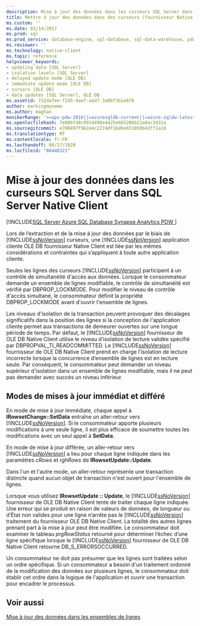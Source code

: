 ```yaml
---
description: Mise à jour des données dans les curseurs SQL Server dans SQL Server Native Client
title: Mettre à jour des données dans des curseurs (fournisseur Native Client OLE DB)
ms.custom: ''
ms.date: 03/14/2017
ms.prod: sql
ms.prod_service: database-engine, sql-database, sql-data-warehouse, pdw
ms.reviewer: ''
ms.technology: native-client
ms.topic: reference
helpviewer_keywords:
- updating data [SQL Server]
- isolation levels [SQL Server]
- delayed update mode [OLE DB]
- immediate update mode [OLE DB]
- cursors [OLE DB]
- data updates [SQL Server], OLE DB
ms.assetid: 732dafee-f2d5-4aef-aad7-3a8bf3b1e876
author: markingmyname
ms.author: maghan
monikerRange: '>=aps-pdw-2016||=azuresqldb-current||=azure-sqldw-latest||>=sql-server-2016||=sqlallproducts-allversions||>=sql-server-linux-2017||=azuresqldb-mi-current'
ms.openlocfilehash: 7e00bf48c991d496e4425e665206b22a0ac3d32a
ms.sourcegitcommit: e700497f962e4c2274df16d9e651059b42ff1a10
ms.translationtype: MT
ms.contentlocale: fr-FR
ms.lasthandoff: 08/17/2020
ms.locfileid: "88448321"
---
```

# <a name="updating-data-in-sql-server-cursors-in-sql-server-native-client"></a>Mise à jour des données dans les curseurs SQL Server dans SQL Server Native Client
[!INCLUDE[SQL Server Azure SQL Database Synapse Analytics PDW ](../../includes/applies-to-version/sql-asdb-asdbmi-asa-pdw.md)]

  Lors de l’extraction et de la mise à jour des données par le biais de [!INCLUDE[ssNoVersion](../../includes/ssnoversion-md.md)] curseurs, une [!INCLUDE[ssNoVersion](../../includes/ssnoversion-md.md)] application cliente OLE DB fournisseur Native Client est liée par les mêmes considérations et contraintes qui s’appliquent à toute autre application cliente.  
  
 Seules les lignes des curseurs [!INCLUDE[ssNoVersion](../../includes/ssnoversion-md.md)] participent à un contrôle de simultanéité d'accès aux données. Lorsque le consommateur demande un ensemble de lignes modifiable, le contrôle de simultanéité est vérifié par DBPROP_LOCKMODE. Pour modifier le niveau de contrôle d'accès simultané, le consommateur définit la propriété DBPROP_LOCKMODE avant d'ouvrir l'ensemble de lignes.  
  
 Les niveaux d'isolation de la transaction peuvent provoquer des décalages significatifs dans la position des lignes si la conception de l'application cliente permet aux transactions de demeurer ouvertes sur une longue période de temps. Par défaut, le [!INCLUDE[ssNoVersion](../../includes/ssnoversion-md.md)] fournisseur de OLE DB Native Client utilise le niveau d’isolation de lecture validée spécifié par DBPROPVAL_TI_READCOMMITTED. Le [!INCLUDE[ssNoVersion](../../includes/ssnoversion-md.md)] fournisseur de OLE DB Native Client prend en charge l’isolation de lecture incorrecte lorsque la concurrence d’ensemble de lignes est en lecture seule. Par conséquent, le consommateur peut demander un niveau supérieur d'isolation dans un ensemble de lignes modifiable, mais il ne peut pas demander avec succès un niveau inférieur.  
  
## <a name="immediate-and-delayed-update-modes"></a>Modes de mises à jour immédiat et différé  
 En mode de mise à jour immédiate, chaque appel à **IRowsetChange::SetData** entraîne un aller-retour vers [!INCLUDE[ssNoVersion](../../includes/ssnoversion-md.md)]. Si le consommateur apporte plusieurs modifications à une seule ligne, il est plus efficace de soumettre toutes les modifications avec un seul appel à **SetData**.  
  
 En mode de mise à jour différée, un aller-retour vers [!INCLUDE[ssNoVersion](../../includes/ssnoversion-md.md)] a lieu pour chaque ligne indiquée dans les paramètres *cRows* et *rghRows* de **IRowsetUpdate::Update**.  
  
 Dans l'un et l'autre mode, un aller-retour représente une transaction distincte quand aucun objet de transaction n'est ouvert pour l'ensemble de lignes.  
  
 Lorsque vous utilisez **IRowsetUpdate :: Update**, le [!INCLUDE[ssNoVersion](../../includes/ssnoversion-md.md)] fournisseur de OLE DB Native Client tente de traiter chaque ligne indiquée. Une erreur qui se produit en raison de valeurs de données, de longueur ou d’État non valides pour une ligne n’arrête pas le [!INCLUDE[ssNoVersion](../../includes/ssnoversion-md.md)] traitement du fournisseur OLE DB Native Client. La totalité des autres lignes prenant part à la mise à jour peut être modifiée. Le consommateur doit examiner le tableau *prgRowStatus* retourné pour déterminer l’échec d’une ligne spécifique lorsque le [!INCLUDE[ssNoVersion](../../includes/ssnoversion-md.md)] fournisseur de OLE DB Native Client retourne DB_S_ERRORSOCCURRED.  
  
 Un consommateur ne doit pas présumer que les lignes sont traitées selon un ordre spécifique. Si un consommateur a besoin d'un traitement ordonné de la modification des données sur plusieurs lignes, le consommateur doit établir cet ordre dans la logique de l'application et ouvrir une transaction pour encadrer le processus.  
  
## <a name="see-also"></a>Voir aussi  
 [Mise à jour des données dans les ensembles de lignes](../../relational-databases/native-client-ole-db-rowsets/updating-data-in-rowsets.md)  
  
  
